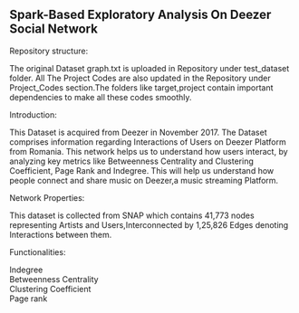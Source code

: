 ## Spark-Based Exploratory Analysis On Deezer Social Network

Repository structure:

The original Dataset graph.txt is uploaded in Repository under test_dataset folder. All The Project Codes are also updated in the Repository under Project_Codes section.The folders like target,project
contain important dependencies to make all these codes smoothly.

Introduction:

This Dataset is acquired from Deezer in November 2017. The Dataset comprises information regarding Interactions of Users on Deezer Platform from Romania. This network helps us to understand how users interact,
by analyzing key metrics like Betweenness Centrality and Clustering Coefficient, Page Rank and Indegree. This will help us understand how people connect and share music on Deezer,a music streaming Platform.


Network Properties:

This dataset is collected from SNAP which contains 41,773 nodes representing Artists and Users,Interconnected by 1,25,826 Edges denoting Interactions between them.

Functionalities:

Indegree  
Betweenness Centrality  
Clustering Coefficient  
Page rank  
